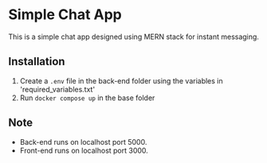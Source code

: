 # Simple Chat App

This is a simple chat app designed using MERN stack for instant messaging.

## Installation

1. Create a `.env` file in the back-end folder using the variables in 'required_variables.txt'
2. Run `docker compose up` in the base folder

## Note

- Back-end runs on localhost port 5000.
- Front-end runs on localhost port 3000.
